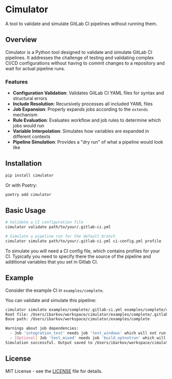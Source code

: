 # Cimulator

A tool to validate and simulate GitLab CI pipelines without running them.

## Overview

Cimulator is a Python tool designed to validate and simulate GitLab CI pipelines. It addresses the challenge of testing and validating complex CI/CD configurations without having to commit changes to a repository and wait for actual pipeline runs.

### Features

- **Configuration Validation**: Validates GitLab CI YAML files for syntax and structural errors
- **Include Resolution**: Recursively processes all included YAML files
- **Job Expansion**: Properly expands jobs according to the `extends` mechanism
- **Rule Evaluation**: Evaluates workflow and job rules to determine which jobs would run
- **Variable Interpolation**: Simulates how variables are expanded in different contexts
- **Pipeline Simulation**: Provides a "dry run" of what a pipeline would look like

## Installation

```bash
pip install cimulator
```

Or with Poetry:

```bash
poetry add cimulator
```

## Basic Usage

```bash
# Validate a CI configuration file
cimulator validate path/to/your/.gitlab-ci.yml

# Simulate a pipeline run for the default branch
cimulator simulate path/to/your/.gitlab-ci.yml ci-config.yml profile
```

To simulate you will need a CI config file, which contains profiles for your CI. Typically you need to specify
there the source of the pipeline and additional variables that you set in Gitlab CI.

## Example

Consider the example CI in `examples/complete`.

You can validate and simulate this pipeline:

```bash
cimulator simulate examples/complete/.gitlab-ci.yml examples/complete/ci-config.yml MR
Root file: /Users/ibarkov/workspace/cimulator/examples/complete/.gitlab-ci.yml
Base path: /Users/ibarkov/workspace/cimulator/examples/complete

Warnings about job dependencies:
  - Job 'integration_test' needs job 'test_windows' which will not run in this pipeline
  - [Optional] Job 'test_mixed' needs job 'build_optnotrun' which will not run in this pipeline
Simulation successful. Output saved to /Users/ibarkov/workspace/cimulator/simulation_output.yml
```

## License

MIT License - see the [LICENSE](LICENSE) file for details.
